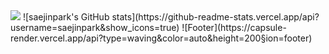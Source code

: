 <img src="https://capsule-render.vercel.app/api?type=waving&color=auto&height=300&section=header&text=my%code%archive&fontSize=90" />
![saejinpark's GitHub stats](https://github-readme-stats.vercel.app/api?username=saejinpark&show_icons=true)  
![Footer](https://capsule-render.vercel.app/api?type=waving&color=auto&height=200&section=footer)
